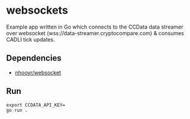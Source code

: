 # websockets

Example app written in Go which connects to the CCData data streamer over websocket (wss://data-streamer.cryptocompare.com) & consumes CADLI tick updates.

## Dependencies

- [nhooyr/websocket](https://github.com/nhooyr/websocket)

## Run

```
export CCDATA_API_KEY=
go run .
```